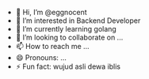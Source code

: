- 👋 Hi, I’m @eggnocent
- 👀 I’m interested in Backend Developer
- 🌱 I’m currently learning golang
- 💞️ I’m looking to collaborate on ...
- 📫 How to reach me ...
- 😄 Pronouns: ...
- ⚡ Fun fact: wujud asli dewa iblis

<!---
eggnocent/eggnocent is a ✨ special ✨ repository because its `README.md` (this file) appears on your GitHub profile.
You can click the Preview link to take a look at your changes.
--->
